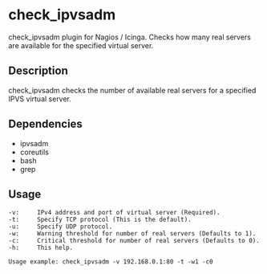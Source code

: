 # check_ipvsadm
check_ipvsadm plugin for Nagios / Icinga. Checks how many real servers are available for the specified virtual server. 

## Description   
check_ipvsadm checks the number of available real servers for a specified IPVS virtual server.

## Dependencies
* ipvsadm
* coreutils
* bash
* grep

## Usage
```check_ipvsadm -v <vip:port> [-t|-u] [-w <number>] [-c <number>]
-v:     IPv4 address and port of virtual server (Required).
-t:     Specify TCP protocol (This is the default).
-u:     Specify UDP protocol.
-w:     Warning threshold for number of real servers (Defaults to 1).
-c:     Critical threshold for number of real servers (Defaults to 0).
-h:     This help.

Usage example: check_ipvsadm -v 192.168.0.1:80 -t -w1 -c0
